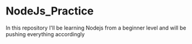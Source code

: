 # NodeJs_Practice
 In this repository I'll be learning Nodejs from a beginner level and will be pushing everything accordingly
